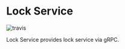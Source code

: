 # Lock Service
![travis](https://travis-ci.org/jyane/lock-service.svg?branch=master)

Lock Service provides lock service via gRPC.
